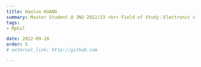 ```yaml
---
title: Haolun HUANG  
summary: Master Student @ JNU 2022/23 <br> Field of Study：Electronic and Information Engineering <br> B.E. (Guangdong Polytechnic Normal University)
tags:
- Mphil

date: 2022-09-20
order: 5
# external_link: http://github.com

---
```


